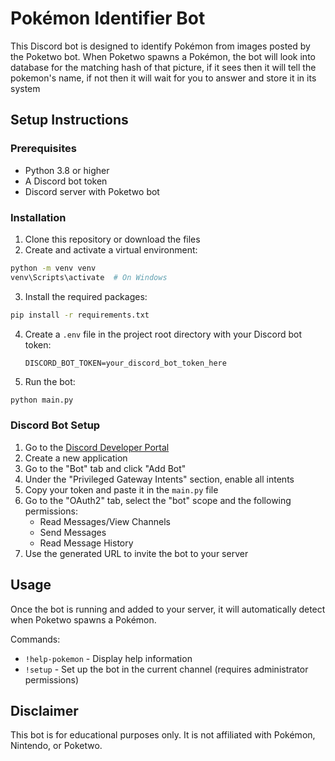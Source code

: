 # Pokémon Identifier Bot

This Discord bot is designed to identify Pokémon from images posted by the Poketwo bot. When Poketwo spawns a Pokémon, the bot will look into database for the matching hash of that picture, if it sees then it will tell the pokemon's name, if not then it will wait for you to answer and store it in its system



## Setup Instructions

### Prerequisites

- Python 3.8 or higher
- A Discord bot token
- Discord server with Poketwo bot

### Installation

1. Clone this repository or download the files
2. Create and activate a virtual environment:

```bash
python -m venv venv
venv\Scripts\activate  # On Windows
```

3. Install the required packages:

```bash
pip install -r requirements.txt
```

4. Create a `.env` file in the project root directory with your Discord bot token:
   ```
   DISCORD_BOT_TOKEN=your_discord_bot_token_here
   ```

5. Run the bot:

```bash
python main.py
```

### Discord Bot Setup

1. Go to the [Discord Developer Portal](https://discord.com/developers/applications)
2. Create a new application
3. Go to the "Bot" tab and click "Add Bot"
4. Under the "Privileged Gateway Intents" section, enable all intents
5. Copy your token and paste it in the `main.py` file
6. Go to the "OAuth2" tab, select the "bot" scope and the following permissions:
   - Read Messages/View Channels
   - Send Messages
   - Read Message History
7. Use the generated URL to invite the bot to your server

## Usage

Once the bot is running and added to your server, it will automatically detect when Poketwo spawns a Pokémon. 

Commands:
- `!help-pokemon` - Display help information
- `!setup` - Set up the bot in the current channel (requires administrator permissions)

## Disclaimer

This bot is for educational purposes only. It is not affiliated with Pokémon, Nintendo, or Poketwo.
